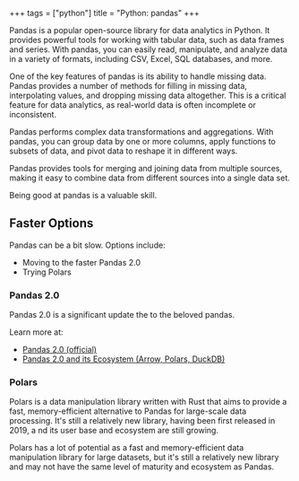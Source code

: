 +++
tags = ["python"]
title = "Python: pandas"
+++

Pandas is a popular open-source library for data analytics in Python. 
It provides powerful tools for working with tabular data, 
such as data frames and series. 
With pandas, you can easily read, manipulate, and analyze data 
in a variety of formats, including CSV, Excel, SQL databases, and more.

One of the key features of pandas is its ability to handle missing data. 
Pandas provides a number of methods for filling in missing data, 
interpolating values, and dropping missing data altogether. 
This is a critical feature for data analytics, 
as real-world data is often incomplete or inconsistent.

Pandas performs complex data transformations and aggregations. 
With pandas, you can group data by one or more columns, 
apply functions to subsets of data, and pivot data to reshape it in different ways.

Pandas provides tools for merging and joining data from multiple sources, 
making it easy to combine data from different sources into a single data set.

Being good at pandas is a valuable skill.

## Faster Options

Pandas can be a bit slow. Options include:

- Moving to the faster Pandas 2.0
- Trying Polars


### Pandas 2.0

Pandas 2.0 is a significant update the to the beloved pandas.

Learn more at:

- [Pandas 2.0 (official)](https://pandas.pydata.org/docs/dev/index.html)
- [Pandas 2.0 and its Ecosystem (Arrow, Polars, DuckDB)](https://airbyte.com/blog/pandas-2-0-ecosystem-arrow-polars-duckdb)


### Polars

Polars is a data manipulation library written with Rust that aims to provide a fast, 
memory-efficient alternative to Pandas for large-scale data processing. 
It's still a relatively new library, having been first released in 2019, a
nd its user base and ecosystem are still growing.

Polars has a lot of potential as a fast and memory-efficient data manipulation 
library for large datasets, but it's still a relatively new library and may
 not have the same level of maturity and ecosystem as Pandas.